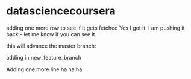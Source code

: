 # datasciencecoursera
adding one more row to see if it gets fetched
Yes I got it.
I am pushing it back - let me know if you can see it.

this will advance the master branch:

adding in new_feature_branch

Adding one more line ha ha ha 
